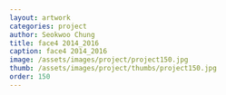 ```yaml
---
layout: artwork
categories: project
author: Seokwoo Chung
title: face4 2014_2016
caption: face4 2014_2016
image: /assets/images/project/project150.jpg
thumb: /assets/images/project/thumbs/project150.jpg
order: 150
---
```


